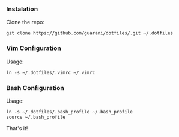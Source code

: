 ### Instalation

Clone the repo:

```
git clone https://github.com/guarani/dotfiles/.git ~/.dotfiles
```

### Vim Configuration

Usage:

```
ln -s ~/.dotfiles/.vimrc ~/.vimrc
```

### Bash Configuration

Usage:

```
ln -s ~/.dotfiles/.bash_profile ~/.bash_profile
source ~/.bash_profile
```

That's it!
	
